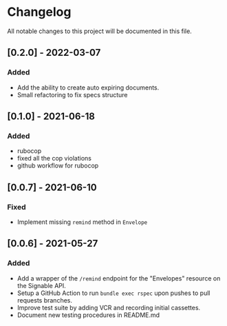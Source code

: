 # Changelog
All notable changes to this project will be documented in this file.

## [0.2.0] - 2022-03-07

### Added
  - Add the ability to create auto expiring documents.
  - Small refactoring to fix specs structure

## [0.1.0] - 2021-06-18

### Added
  - rubocop
  - fixed all the cop violations
  - github workflow for rubocop

## [0.0.7] - 2021-06-10

### Fixed
  - Implement missing `remind` method in `Envelope`

## [0.0.6] - 2021-05-27

### Added
  - Add a wrapper of the `/remind` endpoint for the "Envelopes" resource on the Signable API.
  - Setup a GitHub Action to run `bundle exec rspec` upon pushes to pull requests branches.
  - Improve test suite by adding VCR and recording initial cassettes.
  - Document new testing procedures in README.md
